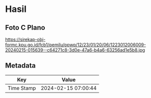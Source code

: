 # Hasil

## Foto C Plano

https://sirekap-obj-formc.kpu.go.id/fcb1/pemilu/ppwp/12/23/01/20/06/1223012006009-20240215-015639--c64271c8-3d0e-47a6-b4a6-63256ad1e5b8.jpg


## Metadata

| Key        | Value               |
| ---------- | ------------------- |
| Time Stamp | 2024-02-15 07:00:44 |



